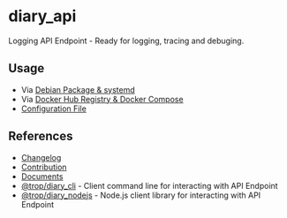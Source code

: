 # diary_api

Logging API Endpoint - Ready for logging, tracing and debuging.

## Usage

* Via [Debian Package & systemd](doc/use_systemd.md)
* Via [Docker Hub Registry & Docker Compose](doc/use_docker_compose.md)
* [Configuration File](doc/use_conf_file.md)

## References

* [Changelog](changelog.md)
* [Contribution](contribution.md)
* [Documents](doc/index.md)
* [@trop/diary_cli](https://www.npmjs.com/package/@trop/diary_cli) -
  Client command line for interacting with API Endpoint
* [@trop/diary_nodejs](https://www.npmjs.com/package/@trop/diary_nodejs) -
  Node.js client library for interacting with API Endpoint
